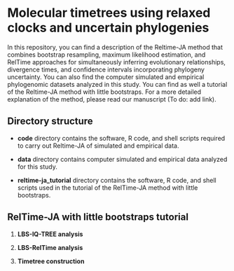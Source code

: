 # Molecular timetrees using relaxed clocks and uncertain phylogenies

In this repository, you can find a description of the Reltime-JA method that combines bootstrap resampling, maximum likelihood estimation, and RelTime approaches for simultaneously inferring evolutionary relationships, divergence times, and confidence intervals incorporating phylogeny uncertainty. You can also find the computer simulated and empirical phylogenomic datasets analyzed in this study. You can find as well a tutorial of the Reltime-JA method with little bootstraps. For a more detailed explanation of the method, please read our manuscript (To do: add link).


## Directory structure

   * **code** directory contains the software, R code, and shell scripts required to carry out Reltime-JA of simulated and empirical data.
   
   * **data** directory contains computer simulated and empirical data analyzed for this study.
   
   * **reltime-ja_tutorial** directory contains the software, R code, and shell scripts used in the tutorial of the RelTime-JA method with little bootstraps.


## RelTime-JA with little bootstraps tutorial

   1. **LBS-IQ-TREE analysis**

   2. **LBS-RelTime analysis**

   3. **Timetree construction**
